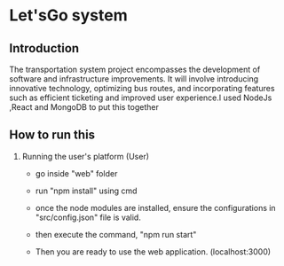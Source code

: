 # Let'sGo system

## Introduction

The transportation system project encompasses the development of software and infrastructure improvements. It will involve introducing innovative technology, optimizing bus routes, and incorporating features such as efficient ticketing and improved user experience.I used NodeJs ,React and MongoDB to put this together

## How to run this 

1) Running the user's platform (User) 
	
	- go inside "web" folder
	
	- run "npm install" using cmd
	
	- once the node modules are installed, ensure the configurations in "src/config.json" file is valid.
	
	- then execute the command, "npm run start"

	- Then you are ready to use the web application. (localhost:3000)

